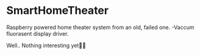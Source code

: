 # SmartHomeTheater
Raspberry powered home theater system from an old, failed one.
-Vaccum fluorasent display driver.

Well.. Nothing interesting yet🤷‍♂️
